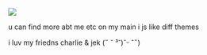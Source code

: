 ![](https://komarev.com/ghpvc/?username=jekosian&label=dooshbeegs&style=flat-square&color=9d4c63&base=7482)

u can find more abt me etc on my main i js like diff themes

i luv my friedns charlie & jek (˶ ˘ ³˘)ˆᵕ ˆ˶)
